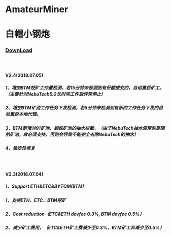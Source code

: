 # AmateurMiner
# 白帽小钢炮
### [DownLoad](https://github.com/ZqinKing/AmateurMiner/releases)<br>
#####  <br>
####  V2.4(2018.07.05)<br>
#####  1、增加BTM挖矿工作量检测，若15分钟未检测到有份额提交的，自动重启矿工。（主要针对NebuTech5.0长时间工作后异常停止）<br>
#####  2、增加BTM矿池工作任务下发检测，若5分钟未检测到有新的工作任务下发的自动重启本地代理。<br>
#####  3、BTM新增对91矿池、蜘蛛矿池的抽水拦截，（由于NebuTech抽水使用的是随机矿池，故必须支持，否则会导致不能完全去除NebuTech的抽水）<br>
#####  4、稳定性修复<br>
#####  <br>
####  V2.3(2018.07.04)<br>
##### 1、Support ETH&ETC&BYTOM(BTM)<br>
##### 1、支持ETH、ETC、BTM挖矿<br>
##### 2、Cost reduction（ETC&ETH devfee 0.3%, BTM devfee 0.5%）<br>
##### 2、减少矿工费用，（ETC&ETH矿工费减少至0.3%，BTM矿工非减少至0.5%）<br>
